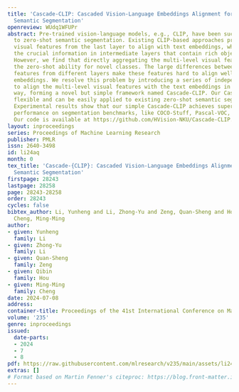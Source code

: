 ```yaml
---
title: 'Cascade-CLIP: Cascaded Vision-Language Embeddings Alignment for Zero-Shot
  Semantic Segmentation'
openreview: WUdq1WFUPr
abstract: Pre-trained vision-language models, e.g., CLIP, have been successfully applied
  to zero-shot semantic segmentation. Existing CLIP-based approaches primarily utilize
  visual features from the last layer to align with text embeddings, while they neglect
  the crucial information in intermediate layers that contain rich object details.
  However, we find that directly aggregating the multi-level visual features weakens
  the zero-shot ability for novel classes. The large differences between the visual
  features from different layers make these features hard to align well with the text
  embeddings. We resolve this problem by introducing a series of independent decoders
  to align the multi-level visual features with the text embeddings in a cascaded
  way, forming a novel but simple framework named Cascade-CLIP. Our Cascade-CLIP is
  flexible and can be easily applied to existing zero-shot semantic segmentation methods.
  Experimental results show that our simple Cascade-CLIP achieves superior zero-shot
  performance on segmentation benchmarks, like COCO-Stuff, Pascal-VOC, and Pascal-Context.
  Our code is available at https://github.com/HVision-NKU/Cascade-CLIP.
layout: inproceedings
series: Proceedings of Machine Learning Research
publisher: PMLR
issn: 2640-3498
id: li24aq
month: 0
tex_title: 'Cascade-{CLIP}: Cascaded Vision-Language Embeddings Alignment for Zero-Shot
  Semantic Segmentation'
firstpage: 28243
lastpage: 28258
page: 28243-28258
order: 28243
cycles: false
bibtex_author: Li, Yunheng and Li, Zhong-Yu and Zeng, Quan-Sheng and Hou, Qibin and
  Cheng, Ming-Ming
author:
- given: Yunheng
  family: Li
- given: Zhong-Yu
  family: Li
- given: Quan-Sheng
  family: Zeng
- given: Qibin
  family: Hou
- given: Ming-Ming
  family: Cheng
date: 2024-07-08
address:
container-title: Proceedings of the 41st International Conference on Machine Learning
volume: '235'
genre: inproceedings
issued:
  date-parts:
  - 2024
  - 7
  - 8
pdf: https://raw.githubusercontent.com/mlresearch/v235/main/assets/li24aq/li24aq.pdf
extras: []
# Format based on Martin Fenner's citeproc: https://blog.front-matter.io/posts/citeproc-yaml-for-bibliographies/
---
```

